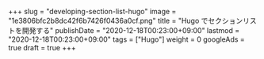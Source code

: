 +++
slug = "developing-section-list-hugo"
image = "1e3806bfc2b8dc42f6b7426f0436a0cf.png"
title = "Hugo でセクションリストを開発する"
publishDate = "2020-12-18T00:23:00+09:00"
lastmod = "2020-12-18T00:23:00+09:00"
tags = ["Hugo"]
weight = 0
googleAds = true
draft = true
+++